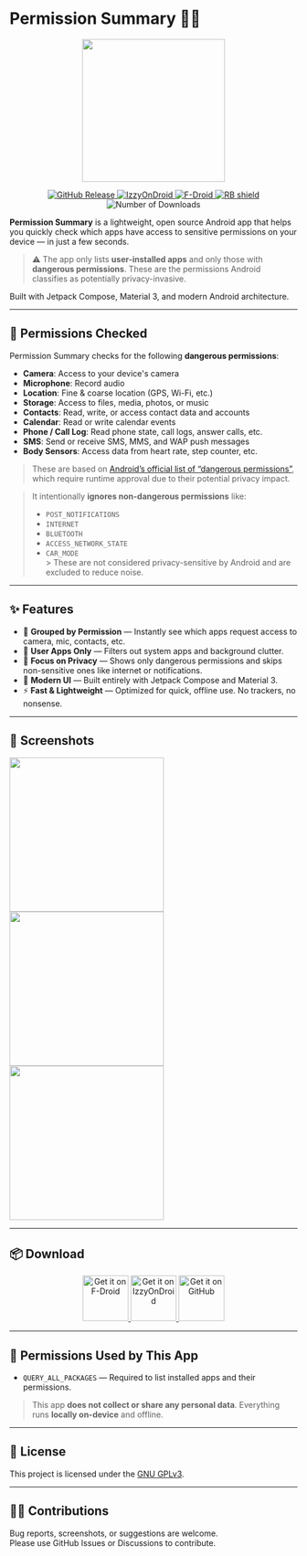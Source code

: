 # Permission Summary 📱🔐

<p align="center">
  <img src="https://raw.githubusercontent.com/SimpolCo/Permissions-Summary/refs/heads/main/app/src/main/res/icon.png" width="250"/>
</p>

<p align="center">
  <a href="https://github.com/SimpolCo/Permissions-Summary/releases">
    <img src="https://img.shields.io/github/v/release/SimpolCo/Permissions-Summary?label=GitHub%20Release&logo=github" alt="GitHub Release">
  </a>
  <a href="https://apt.izzysoft.de/fdroid/index/apk/com.simpol.permissionssummary">
    <img src="https://img.shields.io/badge/IzzyOnDroid-Link-blue?logo=android" alt="IzzyOnDroid">
  </a>
  <a href="https://f-droid.org/packages/com.simpol.permissionssummary/">
    <img src="https://img.shields.io/f-droid/v/com.simpol.permissionssummary?label=F-Droid&logo=f-droid" alt="F-Droid">
  </a>
  <a href="https://shields.rbtlog.dev/com.simpol.permissionssummary">
    <img src="https://shields.rbtlog.dev/simple/com.simpol.permissionssummary" alt="RB shield">
  </a>

  <img src="https://img.shields.io/github/downloads/simpolco/permissions-summary/total" alt="Number of Downloads">
</p>

**Permission Summary** is a lightweight, open source Android app that helps you quickly check which
apps have access to sensitive permissions on your device — in just a few seconds.

> ⚠️ The app only lists **user-installed apps** and only those with **dangerous permissions**. These
> are the permissions Android classifies as potentially privacy-invasive.

Built with Jetpack Compose, Material 3, and modern Android architecture.

---

## 🔐 Permissions Checked

Permission Summary checks for the following **dangerous permissions**:

- **Camera**: Access to your device's camera
- **Microphone**: Record audio
- **Location**: Fine & coarse location (GPS, Wi-Fi, etc.)
- **Storage**: Access to files, media, photos, or music
- **Contacts**: Read, write, or access contact data and accounts
- **Calendar**: Read or write calendar events
- **Phone / Call Log**: Read phone state, call logs, answer calls, etc.
- **SMS**: Send or receive SMS, MMS, and WAP push messages
- **Body Sensors**: Access data from heart rate, step counter, etc.

> These are based
> on [Android’s official list of “dangerous permissions”](https://developer.android.com/guide/topics/permissions/overview#dangerous_permissions),
> which require runtime approval due to their potential privacy impact.

> It intentionally **ignores non-dangerous permissions** like:
> - `POST_NOTIFICATIONS`
> - `INTERNET`
> - `BLUETOOTH`
> - `ACCESS_NETWORK_STATE`
> - `CAR_MODE`  
    > These are not considered privacy-sensitive by Android and are excluded to reduce noise.

---

## ✨ Features

- 🔐 **Grouped by Permission** — Instantly see which apps request access to camera, mic, contacts,
  etc.
- 🧼 **User Apps Only** — Filters out system apps and background clutter.
- 🚫 **Focus on Privacy** — Shows only dangerous permissions and skips non-sensitive ones like
  internet or notifications.
- 📱 **Modern UI** — Built entirely with Jetpack Compose and Material 3.
- ⚡ **Fast & Lightweight** — Optimized for quick, offline use. No trackers, no nonsense.

---

## 📸 Screenshots

<p float="left">
  <img src="https://raw.githubusercontent.com/SimpolCo/Permissions-Summary/refs/heads/main/assets/1.jpg" width="270" />
  <img src="https://raw.githubusercontent.com/SimpolCo/Permissions-Summary/refs/heads/main/assets/2.jpg" width="270" />
  <img src="https://raw.githubusercontent.com/SimpolCo/Permissions-Summary/refs/heads/main/assets/3.jpg" width="270" />
</p>

---

## 📦 Download

<p align="center">
  <a href="https://f-droid.org/packages/com.simpol.permissionssummary/">
    <img src="assets/fdroid.png" alt="Get it on F-Droid" height="80">
  </a>
  <a href="https://apt.izzysoft.de/fdroid/index/apk/com.simpol.permissionssummary">
    <img src="assets/izzyondroid.png" alt="Get it on IzzyOnDroid" height="80">
  </a>
  <a href="https://github.com/SimpolCo/Permissions-Summary/releases">
    <img src="assets/github.png" alt="Get it on GitHub" height="80">
  </a>
</p>

---

## 🔐 Permissions Used by This App

- `QUERY_ALL_PACKAGES` — Required to list installed apps and their permissions.

> This app **does not collect or share any personal data**. Everything runs **locally on-device**
> and offline.

---

## 📝 License

This project is licensed under the [GNU GPLv3](LICENSE).

---

## 🙋‍♀️ Contributions

Bug reports, screenshots, or suggestions are welcome.  
Please use GitHub Issues or Discussions to contribute.
